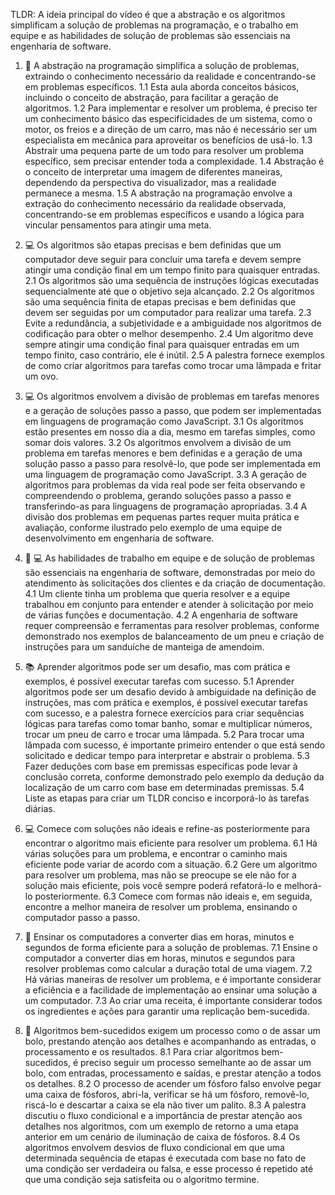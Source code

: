 TLDR: A ideia principal do vídeo é que a abstração e os algoritmos simplificam a solução de problemas na programação, e o trabalho em equipe e as habilidades de solução de problemas são essenciais na engenharia de software.

1. 🧠 A abstração na programação simplifica a solução de problemas, extraindo o conhecimento necessário da realidade e concentrando-se em problemas específicos.
 1.1 Esta aula aborda conceitos básicos, incluindo o conceito de abstração, para facilitar a geração de algoritmos.
 1.2 Para implementar e resolver um problema, é preciso ter um conhecimento básico das especificidades de um sistema, como o motor, os freios e a direção de um carro, mas não é necessário ser um especialista em mecânica para aproveitar os benefícios de usá-lo.
 1.3 Abstrair uma pequena parte de um todo para resolver um problema específico, sem precisar entender toda a complexidade.
 1.4 Abstração é o conceito de interpretar uma imagem de diferentes maneiras, dependendo da perspectiva do visualizador, mas a realidade permanece a mesma.
 1.5 A abstração na programação envolve a extração do conhecimento necessário da realidade observada, concentrando-se em problemas específicos e usando a lógica para vincular pensamentos para atingir uma meta.

2. 💻 Os algoritmos são etapas precisas e bem definidas que um computador deve seguir para concluir uma tarefa e devem sempre atingir uma condição final em um tempo finito para quaisquer entradas.
 2.1 Os algoritmos são uma sequência de instruções lógicas executadas sequencialmente até que o objetivo seja alcançado.
 2.2 Os algoritmos são uma sequência finita de etapas precisas e bem definidas que devem ser seguidas por um computador para realizar uma tarefa.
 2.3 Evite a redundância, a subjetividade e a ambiguidade nos algoritmos de codificação para obter o melhor desempenho.
 2.4 Um algoritmo deve sempre atingir uma condição final para quaisquer entradas em um tempo finito, caso contrário, ele é inútil.
 2.5 A palestra fornece exemplos de como criar algoritmos para tarefas como trocar uma lâmpada e fritar um ovo.

3. 💻 Os algoritmos envolvem a divisão de problemas em tarefas menores e a geração de soluções passo a passo, que podem ser implementadas em linguagens de programação como JavaScript.
 3.1 Os algoritmos estão presentes em nosso dia a dia, mesmo em tarefas simples, como somar dois valores.
 3.2 Os algoritmos envolvem a divisão de um problema em tarefas menores e bem definidas e a geração de uma solução passo a passo para resolvê-lo, que pode ser implementada em uma linguagem de programação como JavaScript.
 3.3 A geração de algoritmos para problemas da vida real pode ser feita observando e compreendendo o problema, gerando soluções passo a passo e transferindo-as para linguagens de programação apropriadas.
 3.4 A divisão dos problemas em pequenas partes requer muita prática e avaliação, conforme ilustrado pelo exemplo de uma equipe de desenvolvimento em engenharia de software.

4. 👥 💻 As habilidades de trabalho em equipe e de solução de problemas são essenciais na engenharia de software, demonstradas por meio do atendimento às solicitações dos clientes e da criação de documentação.
 4.1 Um cliente tinha um problema que queria resolver e a equipe trabalhou em conjunto para entender e atender à solicitação por meio de várias funções e documentação.
 4.2 A engenharia de software requer compreensão e ferramentas para resolver problemas, conforme demonstrado nos exemplos de balanceamento de um pneu e criação de instruções para um sanduíche de manteiga de amendoim.

5. 📚 Aprender algoritmos pode ser um desafio, mas com prática e exemplos, é possível executar tarefas com sucesso.
 5.1 Aprender algoritmos pode ser um desafio devido à ambiguidade na definição de instruções, mas com prática e exemplos, é possível executar tarefas com sucesso, e a palestra fornece exercícios para criar sequências lógicas para tarefas como tomar banho, somar e multiplicar números, trocar um pneu de carro e trocar uma lâmpada.
 5.2 Para trocar uma lâmpada com sucesso, é importante primeiro entender o que está sendo solicitado e dedicar tempo para interpretar e abstrair o problema.
 5.3 Fazer deduções com base em premissas específicas pode levar à conclusão correta, conforme demonstrado pelo exemplo da dedução da localização de um carro com base em determinadas premissas.
 5.4 Liste as etapas para criar um TLDR conciso e incorporá-lo às tarefas diárias.

6. 💻 Comece com soluções não ideais e refine-as posteriormente para encontrar o algoritmo mais eficiente para resolver um problema.
 6.1 Há várias soluções para um problema, e encontrar o caminho mais eficiente pode variar de acordo com a situação.
 6.2 Gere um algoritmo para resolver um problema, mas não se preocupe se ele não for a solução mais eficiente, pois você sempre poderá refatorá-lo e melhorá-lo posteriormente.
 6.3 Comece com formas não ideais e, em seguida, encontre a melhor maneira de resolver um problema, ensinando o computador passo a passo.

7. 🤖 Ensinar os computadores a converter dias em horas, minutos e segundos de forma eficiente para a solução de problemas.
 7.1 Ensine o computador a converter dias em horas, minutos e segundos para resolver problemas como calcular a duração total de uma viagem.
 7.2 Há várias maneiras de resolver um problema, e é importante considerar a eficiência e a facilidade de implementação ao ensinar uma solução a um computador.
 7.3 Ao criar uma receita, é importante considerar todos os ingredientes e ações para garantir uma replicação bem-sucedida.

8. 🧁 Algoritmos bem-sucedidos exigem um processo como o de assar um bolo, prestando atenção aos detalhes e acompanhando as entradas, o processamento e os resultados.
 8.1 Para criar algoritmos bem-sucedidos, é preciso seguir um processo semelhante ao de assar um bolo, com entradas, processamento e saídas, e prestar atenção a todos os detalhes.
 8.2 O processo de acender um fósforo falso envolve pegar uma caixa de fósforos, abri-la, verificar se há um fósforo, removê-lo, riscá-lo e descartar a caixa se ela não tiver um palito.
 8.3 A palestra discutiu o fluxo condicional e a importância de prestar atenção aos detalhes nos algoritmos, com um exemplo de retorno a uma etapa anterior em um cenário de iluminação de caixa de fósforos.
 8.4 Os algoritmos envolvem desvios de fluxo condicional em que uma determinada sequência de etapas é executada com base no fato de uma condição ser verdadeira ou falsa, e esse processo é repetido até que uma condição seja satisfeita ou o algoritmo termine.
